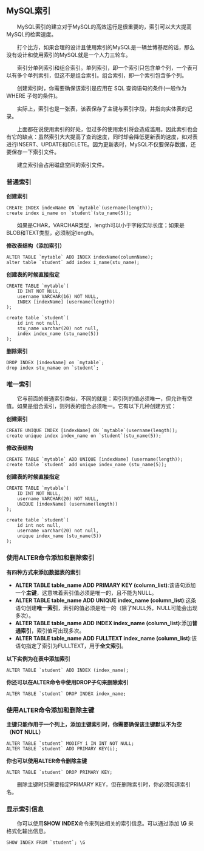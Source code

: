<h2>MySQL索引</h2>

　　MySQL索引的建立对于MySQL的高效运行是很重要的，索引可以大大提高MySQL的检索速度。

　　打个比方，如果合理的设计且使用索引的MySQL是一辆兰博基尼的话，那么没有设计和使用索引的MySQL就是一个人力三轮车。

　　索引分单列索引和组合索引。单列索引，即一个索引只包含单个列，一个表可以有多个单列索引，但这不是组合索引。组合索引，即一个索引包含多个列。

　　创建索引时，你需要确保该索引是应用在	SQL 查询语句的条件(一般作为 WHERE 子句的条件)。

　　实际上，索引也是一张表，该表保存了主键与索引字段，并指向实体表的记录。

　　上面都在说使用索引的好处，但过多的使用索引将会造成滥用。因此索引也会有它的缺点：虽然索引大大提高了查询速度，同时却会降低更新表的速度，如对表进行INSERT、UPDATE和DELETE。因为更新表时，MySQL不仅要保存数据，还要保存一下索引文件。

　　建立索引会占用磁盘空间的索引文件。

<h3>普通索引</h3>

**创建索引**

```mysql
CREATE INDEX indexName ON `mytable`(username(length));
create index i_name on `student`(stu_name(5));
```

　　如果是CHAR，VARCHAR类型，length可以小于字段实际长度；如果是BLOB和TEXT类型，必须制定length。

**修改表结构（添加索引）**

```mysql
ALTER TABLE `mytable` ADD INDEX indexName(columnName);
alter table `student` add index i_name(stu_name);
```

**创建表的时候直接指定**

```mysql
CREATE TABLE `mytable`(
    ID INT NOT NULL,
    username VARCHAR(16) NOT NULL,
    INDEX [indexName] (username(length))
);

create table `student`(
    id int not null,
    stu_name varchar(20) not null,
    index index_name (stu_name(5))
);
```

**删除索引**

```mysql
DROP INDEX [indexName] on `mytable`;
drop index stu_namae on `student`;
```

<h3>唯一索引</h3>

　　它与前面的普通索引类似，不同的就是：索引列的值必须唯一，但允许有空值。如果是组合索引，则列表的组合必须唯一。它有以下几种创建方式：

**创建索引**

```mysql
CREATE UNIQUE INDEX [indexName] ON `mytable`(username(length));
create unique index index_name on `student`(stu_name(5));
```

**修改表结构**

```mysql
CREATE TABLE `mytable` ADD UNIQUE [indexName] (username(length));
create table `student` add unique index_name (stu_name(5));
```

**创建表的时候直接指定**

```mysql
CREATE TABLE `mytable`(
    ID INT NOT NULL,
    username VARCHAR(20) NOT NULL,
    UNIQUE [indexName] (username(length))
);

create table `student`(
    id int not null,
    username varchar(20) not null,
    unique index_name (stu_name(5))
);
```

<h3>使用ALTER命令添加和删除索引</h3>

**有四种方式来添加数据表的索引**

-   **ALTER TABLE table_name ADD PRIMARY KEY (column_list)**:该语句添加一个**主键**，这意味着索引值必须是唯一的，且不能为NULL。
-   **ALTER TABLE table_name ADD UNIQUE index_name (column_list)**:这条语句创建**唯一索引**，索引的值必须是唯一的（除了NULL外，NULL可能会出现多次）。
-   **ALTER TABLE table_name ADD INDEX index_name (column_list)**:添加**普通索引**，索引值可出现多次。
-   **ALTER TABLE table_name ADD FULLTEXT index_name (column_list)**:该语句指定了索引为FULLTEXT，用于**全文索引**。

**以下实例为在表中添加索引**

```mysql
ALTER TABLE `student` ADD INDEX (index_name);
```

**你还可以在ALTER命令中使用DROP子句来删除索引**

```mysql
ALTER TABLE `student` DROP INDEX index_name;
```



<h3>使用ALTER命令添加和删除主键</h3>

**主键只能作用于一个列上，添加主键索引时，你需要确保该主键默认不为空（NOT NULL）**

```mysql
ALTER TABLE `student` MODIFY i IN INT NOT NULL;
ALTER TABLE `student` ADD PRIMARY KEY(i);
```

**你也可以使用ALTER命令删除主键**

```mysql
ALTER TABLE `student` DROP PRIMARY KEY;
```

　　删除主键时只需要指定PRIMARY KEY，但在删除索引时，你必须知道索引名。

<h3>显示索引信息</h3>

　　你可以使用**SHOW INDEX**命令来列出相关的索引信息。可以通过添加 **\G** 来格式化输出信息。

```mysql
SHOW INDEX FROM `student`; \G
```

